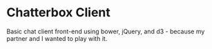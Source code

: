 # Chatterbox Client

Basic chat client front-end using bower, jQuery, and d3 - because my partner and I wanted to play with it.
